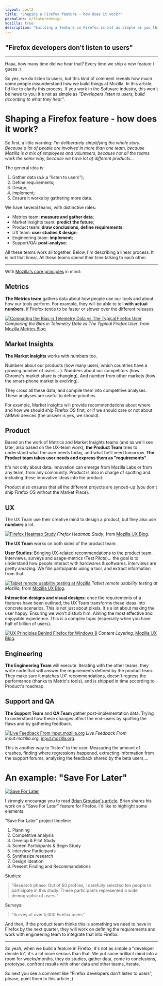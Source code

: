 ```yaml
---
layout: post2
title: "Shaping a Firefox feature - how does it work?"
permalink: e/featuredesign
mozilla: true
description: "Building a feature in Firefox is not as simple as you think…"
---
```


## "Firefox developers don't listen to users"

----

Haaa, how many time did we hear that? Every time we ship a new feature I guess :)

So yes, we do listen to users, but this kind of comment reveals how much some people misunderstand how we build things
at Mozilla. In this article, I'd like to clarify this process. If you work in the Software
industry, this won't be news to you: it's not as simple as
*"Developers listen to users, build according to what they hear"*.

# Shaping a Firefox feature - how does it work?

So first, a little warning: *I'm deliberately simplifying the whole story.
Because a lot of people are involved in more than one team, because Mozilla
is a mix of employees and volunteers, because not all the teams work the
same way, because we have lot of different products…*

The general idea is:

1. Gather data (a.k.a "listen to users");
2. Define requirements;
3. Design;
4. Implement;
5. Ensure it works by gathering more data.

We have several teams, with distinctive roles:

* Metrics team: **measure and gather data**;
* Market Insights team: **predict the future**;
* Product team: **draw conclusions, define requirements**;
* UX team: **user studies & design**;
* Engineering team: **implement**;
* Support/QA: **post-analyse**;

All these teams work all together. Below, I'm describing a linear process.
It is not that linear. All these teams spend their time talking to each other.

----

With [Mozilla's core principles](https://www.mozilla.org/about/manifesto.html) in mind:

## Metrics

**The Metrics team** gathers data about how people use our tools
and about how our tools perform.
For example, they will be able to tell **with actual numbers**,
if Firefox tends to be faster or slower over the different releases.

[![Comparing the Bias in Telemetry Data vs The Typical Firefox User](https://farm9.staticflickr.com/8199/8160710134_9c5e94641f_z.jpg)](https://blog.mozilla.org/metrics/2011/12/13/comparing-the-bias-in-telemetry-data-vs-the-typical-firefox-user/)
*Comparing the Bias in Telemetry Data vs The Typical Firefox User*, from [Mozilla Metrics Blog](https://blog.mozilla.org/metrics/).

## Market Insights

**The Market Insights** works with numbers too.

Numbers about our products (how many users, which countries have a growing number of users,…).
Numbers about our competitors (how Chrome's market share is changing).
And number from other markets (how the smart-phone market is evolving).

They cross all these data, and compile them into competitive analyses.
These analyses are useful to define priorities.

For example, Market Insights will provide recommendations about where and how we should ship
Firefox OS first, or if we should care or not about ARMv6 devices (the answer is yes, we should).

## Product

Based on the work of Metrics and Market Insights teams (and as we'll see later, also based on
the UX-team work), **the Product Team** tries to understand what the user needs today, and what
he'll need tomorrow. **The Product team takes user needs and express them as "requirements"**.

It's not only about data.
Innovation can emerge from Mozilla Labs or from any team, from any community.
Product is also in charge of spotting and including these innovative ideas
into the product.

Product also ensures that all the different projects are synced-up (you don't
ship Firefox OS without the Market Place).

## UX

The UX Team use their creative mind to design a product, but they also use **numbers** a lot.

[![Firefox Heatmap Study](https://blog.mozilla.org/ux/files/2012/06/chrome_menus.png)](https://blog.mozilla.org/ux/2012/06/firefox-heatmap-study-2012-results-are-in/)
*Firefox Heatmap Study*, from [Mozilla UX Blog](https://blog.mozilla.org/ux/).

**The UX Team** works on both sides of the product team:

**User Studies**: Bringing UX-related recommendations to the product team.
Interviews, surveys and usage-metrics (Test Pilots)… the goal is to understand
how people interact with hardwares & softwares.
Interviews are pretty amazing. We film participants using a tool, and extract
information from that.

[![Tablet remote usability testing at Mozilla](https://blog.mozilla.org/ux/files/2012/04/photo-1-11-620x463.jpg)](https://blog.mozilla.org/ux/2012/04/tablet-remote-usability-testing-at-mozilla/)
*Tablet remote usability testing at Mozilla*, from [Mozilla UX Blog](https://blog.mozilla.org/ux/).

**Interaction designs and visual designs**: once the requirements of a features
have been outlined, the UX Team transforms these ideas into concrete scenarios. This is not just
about pixels. It's a lot about making the user happy. Ensuring we won't
disturb him. Aiming the most effective and enjoyable experience.
This is a complex topic (especially when you have half of billion of users).

[![UX Principles Behind Firefox for Windows 8](https://blog.mozilla.org/ux/files/2012/10/mozilla-mozcamp-firefox-os.010-600x353.jpg)](https://blog.mozilla.org/ux/2012/10/ux-principles-behind-firefox-for-windows-8-preview/)
*Content Layering*, [Mozilla UX Blog](https://blog.mozilla.org/ux/).

## Engineering

**The Engineering Team** will execute. Iterating with the other teams, they
write code that will answer the requirements defined by the product team.
They make sure it matches UX' recommendations, doesn't regress the performance (thanks to Metric's tools),
and is shipped in time according to Product's roadmap.

## Support and QA

**The Support Team** and **QA Team** gather post-implementation data. Trying
to understand how these changes affect the end-users by spotting the flaws and
by gathering feedback.

[![Live Feedback From input.mozilla.org](https://farm8.staticflickr.com/7135/8157514312_4b7ca672a5_b.jpg)](http://input.mozilla.org/en-US/)
*Live Feedback From input.mozilla.org*, [input.mozilla.org](http://input.mozilla.org/en-US/).

This is another way to "listen" to the user. Measuring the amount of crashes, finding
where regressions happened, extracting information from the support forums, analysing
the feedback shared by the beta users,…

# An example: "Save For Later"

[![Save For Later](https://blog.mozilla.org/ux/files/2012/10/15.jpg)](https://blog.mozilla.org/ux/2012/10/save-for-later/)

I strongly encourage you to read [Brian Groudan's article](https://blog.mozilla.org/ux/2012/10/save-for-later/).
Brian shares his work on a "Save For Later" feature for Firefox.
I'd like to highlight some elements:

"Save For Later" project timeline:

1. Planning
2. Competitive analysis
3. Develop & Pilot Study
4. Screen Participants & Begin Study
5. Interview Participants
6. Synthesize research
7. Design Ideation
8. Present Finding and Recommandations

Studies:

> "Research phase: Out of 60 profiles, I carefully selected ten people to participate in this study. These participants represented a wide demographic of users."

Surveys:

> "Survey of over 5,000 Firefox users"


And then, if the product team thinks this is something we need to have in Firefox by the next quarter,
they will work on defining the requirements and work with engineering team to integrate that into Firefox.

----

So yeah, when we build a feature in Firefox, it's not as simple a "developer decide to", it's a lot more serious than that.
We put some brilliant mind into a room for weeks/months, they do studies, gather data, come to conclusions, prototype, confront results
with other data and other teams, iterate.

So next you see a comment like "Firefox developers don't listen to users", please, point them to this article ;)

<style>
blockquote {
  margin-left: 10px;
  padding-left: 10px;
  border-left: 1px dotted grey;
}
article img {
  border: 1px dashed grey;
  padding: 5px;
}
article hr {
  border: 0;
  border-bottom: 1px dashed #AAA;
}
</style>
